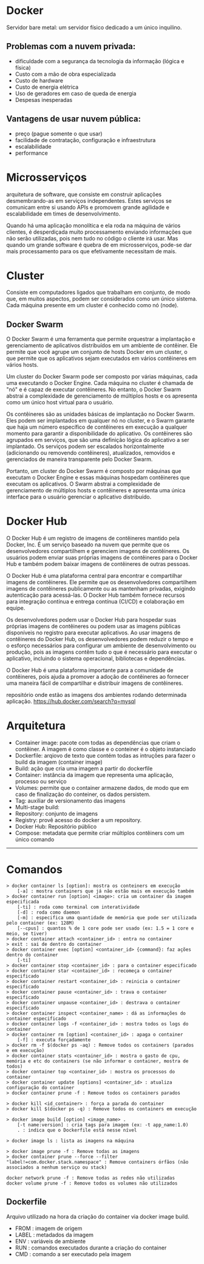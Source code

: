 # Docker

Servidor bare metal: um servidor físico dedicado a um único inquilino.

## Problemas com a nuvem privada:

- dificuldade com a segurança da tecnologia da informação (lógica e física)
- Custo com a mão de obra especializada
- Custo de hardware
- Custo de energia elétrica
- Uso de geradores em caso de queda de energia
- Despesas inesperadas

## Vantagens de usar nuvem pública:

- preço (pague somente o que usar)
- facilidade de contratação, configuração e infraestrutura
- escalabilidade
- performance

# Microsserviços

arquitetura de software, que consiste em construir aplicações desmembrando-as em serviços independentes. Estes serviços se comunicam entre si usando APIs e promovem grande agilidade e escalabilidade em times de desenvolvimento.

Quando há uma aplicação monolítica e ela roda na máquina de vários clientes, é desperdiçada muito processamento enviando informações que não serão utilizadas, pois nem tudo no código o cliente irá usar. Mas quando um grande software é quebra de em microsserviços, pode-se dar mais processamento para os que efetivamente necessitam de mais.

# Cluster

Consiste em computadores ligados que trabalham em conjunto, de modo que, em muitos aspectos, podem ser considerados como um único sistema. Cada máquina presente em um cluster é conhecido como nó (node).


## Docker Swarm

O Docker Swarm é uma ferramenta que permite orquestrar a implantação e gerenciamento de aplicativos distribuídos em um ambiente de contêiner. Ele permite que você agrupe um conjunto de hosts Docker em um cluster, o que permite que os aplicativos sejam executados em vários contêineres em vários hosts.

Um cluster do Docker Swarm pode ser composto por várias máquinas, cada uma executando o Docker Engine. Cada máquina no cluster é chamada de "nó" e é capaz de executar contêineres. No entanto, o Docker Swarm abstrai a complexidade de gerenciamento de múltiplos hosts e os apresenta como um único host virtual para o usuário.

Os contêineres são as unidades básicas de implantação no Docker Swarm. Eles podem ser implantados em qualquer nó no cluster, e o Swarm garante que haja um número específico de contêineres em execução a qualquer momento para garantir a disponibilidade do aplicativo. Os contêineres são agrupados em serviços, que são uma definição lógica do aplicativo a ser implantado. Os serviços podem ser escalados horizontalmente (adicionando ou removendo contêineres), atualizados, removidos e gerenciados de maneira transparente pelo Docker Swarm.

Portanto, um cluster do Docker Swarm é composto por máquinas que executam o Docker Engine e essas máquinas hospedam contêineres que executam os aplicativos. O Swarm abstrai a complexidade de gerenciamento de múltiplos hosts e contêineres e apresenta uma única interface para o usuário gerenciar o aplicativo distribuído.

# Docker Hub

O Docker Hub é um registro de imagens de contêineres mantido pela Docker, Inc. É um serviço baseado na nuvem que permite que os desenvolvedores compartilhem e gerenciem imagens de contêineres. Os usuários podem enviar suas próprias imagens de contêineres para o Docker Hub e também podem baixar imagens de contêineres de outras pessoas.

O Docker Hub é uma plataforma central para encontrar e compartilhar imagens de contêineres. Ele permite que os desenvolvedores compartilhem imagens de contêineres publicamente ou as mantenham privadas, exigindo autenticação para acessá-las. O Docker Hub também fornece recursos para integração contínua e entrega contínua (CI/CD) e colaboração em equipe.

Os desenvolvedores podem usar o Docker Hub para hospedar suas próprias imagens de contêineres ou podem usar as imagens públicas disponíveis no registro para executar aplicativos. Ao usar imagens de contêineres do Docker Hub, os desenvolvedores podem reduzir o tempo e o esforço necessários para configurar um ambiente de desenvolvimento ou produção, pois as imagens contêm tudo o que é necessário para executar o aplicativo, incluindo o sistema operacional, bibliotecas e dependências.

O Docker Hub é uma plataforma importante para a comunidade de contêineres, pois ajuda a promover a adoção de contêineres ao fornecer uma maneira fácil de compartilhar e distribuir imagens de contêineres.

repositório onde estão as imagens dos ambientes rodando determinada aplicação. <https://hub.docker.com/search?q=mysql>

# Arquitetura

- Container image: pacote com todas as dependências que criam o contêiner. A imagem é como classe e o conteiner é o objeto instanciado
- Dockerfile: arqiovo de texto que contém todas as intruções para fazer o build da imagem (container image)
- Build: ação que cria uma imagem a partir do dockerfile
- Container: instância da imagem que representa uma aplicação, processo ou serviço
- Volumes: permite que o container armazene dados, de modo que em caso de finalização do conteiner, os dados persistem.
- Tag: auxiliar de versionamento das imagens
- Multi-stage build: 
- Repository: conjunto de imagens
- Registry: provê acesso do docker a um repository.
- Docker Hub: Repositório público
- Compose: metadata que permite criar múltiplos contêiners com um único comando

--------------
# Comandos

    > docker container ls [option]: mostra os conteiners em execução
        [-a] : mostra containers que já não estão mais em execução também
    > docker container run [option] <image>: cria um container da imagem especificada
        [-ti] : roda como terminal com interatividade
        [-d] : roda como daemon
        [-m] : especifica uma quantidade de memória que pode ser utilizada pelo container (ex: 128M)
        [--cpus] : quantos % de 1 core pode ser usado (ex: 1.5 = 1 core e meio, se tiver)
    > docker container attach <container_id> : entra no container
    > exit : sai de dentro do container
    > docker container exec [option] <container_id> {command}: faz ações dentro do container
        [-ti]
    > docker container stop <container_id> : para o container especificado
    > docker container star <container_id> : recomeça o container especificado
    > docker container restart <container_id> : reinicia o container especificado
    > docker container pause <container_id> : trava o container especificado
    > docker container unpause <container_id> : destrava o container especificado
    > docker container inspect <container_name> : dá as informações do container especificado
    > docker container logs -f <container_id> : mostra todos os logs do container
    > docker container rm [option] <container_id> : apaga o container
        [-f] : executa forçadamente
    > docker rm -f $(docker ps -aq) : Remove todos os containers (parados e em execução)    
    > docker container stats <container_id> : mostra o gasto de cpu, memória e etc do containers (se não informar o container, mostra de todos)
    > docker container top <container_id> : mostra os processos do container
    > docker container update [options] <container_id> : atualiza configuração do container
    > docker container prune -f : Remove todos os containers parados
    
    > docker kill <id_container> : força a parada do container
    > docker kill $(docker ps -q) : Remove todos os containers em execução

    > docker image build [option] <image_name> .
        [-t name:version] : cria tags para imagem (ex: -t app_name:1.0)
        . : indica que o Dockerfile está nesse nível

    > docker image ls : lista as imagens na máquina

    > docker image prune -f : Remove todas as imagens
    > docker container prune --force --filter "label!=com.docker.stack.namespace" : Remove containers órfãos (não associados a nenhum serviço ou stack)
    
    docker network prune -f : Remove todas as redes não utilizadas
    docker volume prune -f : Remove todos os volumes não utilizados

## Dockerfile

Arquivo utilizado na hora da criação do container via docker image build.

- FROM : imagem de origem
- LABEL : metadados da imagem
- ENV : variáveis de ambiente
- RUN : comandos executados durante a criação do container
- CMD : comando a ser executado pela imagem